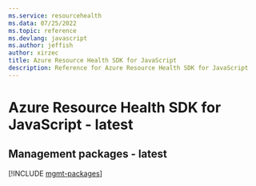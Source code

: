 ```yaml
---
ms.service: resourcehealth
ms.data: 07/25/2022
ms.topic: reference
ms.devlang: javascript
ms.author: jeffish
author: xirzec
title: Azure Resource Health SDK for JavaScript
description: Reference for Azure Resource Health SDK for JavaScript
---
```

# Azure Resource Health SDK for JavaScript - latest

## Management packages - latest
[!INCLUDE [mgmt-packages](resource-health-mgmt-index.md)]